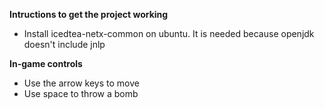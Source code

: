 **Intructions to get the project working**
* Install icedtea-netx-common on ubuntu. It is needed because openjdk doesn't include jnlp

**In-game controls**
* Use the arrow keys to move
* Use space to throw a bomb